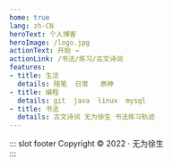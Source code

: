 ```yaml
---
home: true
lang: zh-CN
heroText: 个人博客
heroImage: /logo.jpg
actionText: 开始 →
actionLink: /书法/练习/古文诗词
features:
- title: 生活
  details: 随笔  日常	原神
- title: 编程
  details: git  java  linux  mysql
- title: 书法
  details: 古文诗词 无为徐生 书法练习轨迹
---
```


::: slot footer
Copyright © 2022 · 无为徐生 <br/> 
:::

